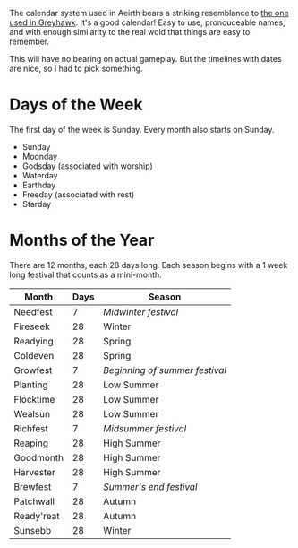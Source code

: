 The calendar system used in Aeirth bears a striking resemblance to [the one used in Greyhawk](https://calendars.fandom.com/wiki/Greyhawk_Calendar). It's a good calendar! Easy to use, pronouceable names, and with enough similarity to the real wold that things are easy to remember.

This will have no bearing on actual gameplay. But the timelines with dates are nice, so I had to pick something.

# Days of the Week
The first day of the week is Sunday. Every month also starts on Sunday. 

- Sunday
- Moonday
- Godsday (associated with worship)
- Waterday
- Earthday
- Freeday (associated with rest)
- Starday

# Months of the Year
There are 12 months, each 28 days long. Each season begins with a 1 week long festival that counts as a mini-month.

|Month     |Days|Season                        |
|----------|----|------------------------------|
|Needfest  |7   |*Midwinter festival*          |
|Fireseek  |28  |Winter                        |
|Readying  |28  |Spring                        |
|Coldeven  |28  |Spring                        |
|Growfest  |7   |*Beginning of summer festival*|
|Planting  |28  |Low Summer                    |
|Flocktime |28  |Low Summer                    |
|Wealsun   |28  |Low Summer                    |
|Richfest  |7   |*Midsummer festival*          |
|Reaping   |28  |High Summer                   |
|Goodmonth |28  |High Summer                   |
|Harvester |28  |High Summer                   |
|Brewfest  |7   |*Summer's end festival*       |
|Patchwall |28  |Autumn                        |
|Ready'reat|28  |Autumn                        |
|Sunsebb   |28  |Winter                        |
